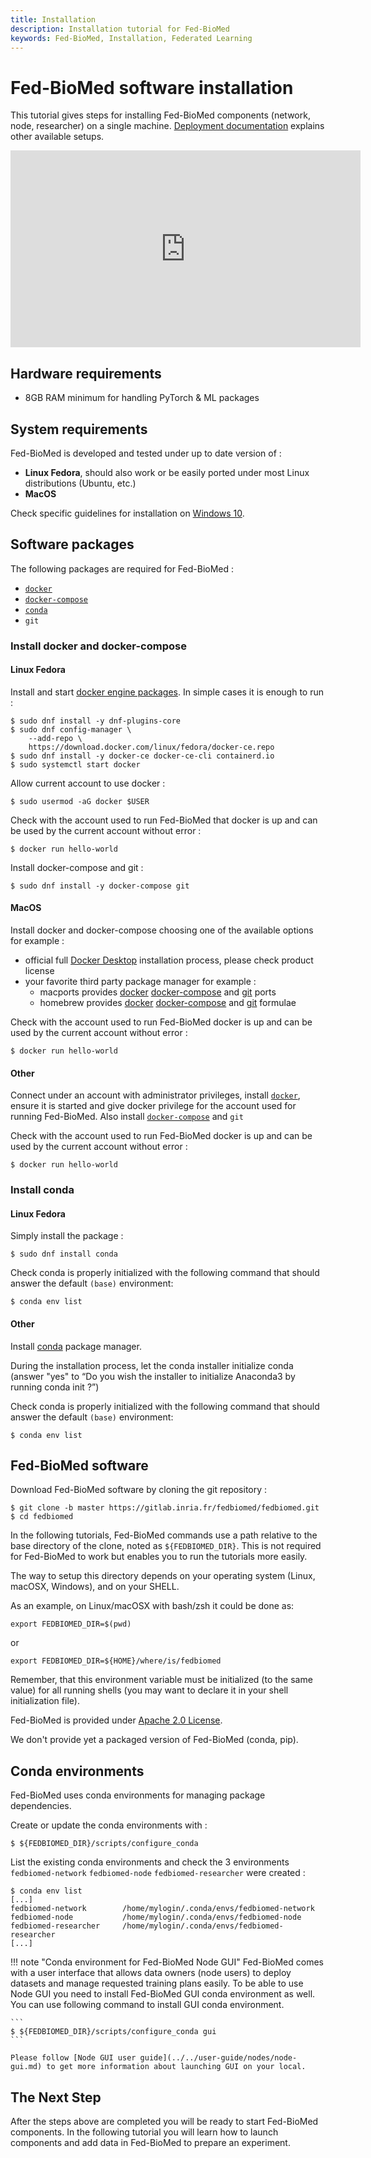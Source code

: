 ```yaml
---
title: Installation
description: Installation tutorial for Fed-BioMed
keywords: Fed-BioMed, Installation, Federated Learning
---
```


# Fed-BioMed software installation

This tutorial gives steps for installing Fed-BioMed components (network, node, researcher) on a single machine.
[Deployment documentation](../../user-guide/deployment/deployment.md) explains other available setups.

<iframe width="560" height="315" src="https://www.youtube.com/embed/X4TSDdIqeLM" title="YouTube video player" frameborder="0" allow="accelerometer; autoplay; clipboard-write; encrypted-media; gyroscope; picture-in-picture" allowfullscreen></iframe>

## Hardware requirements

* 8GB RAM minimum for handling PyTorch & ML packages

## System requirements

Fed-BioMed is developed and tested under up to date version of :

* **Linux Fedora**, should also work or be easily ported under most Linux distributions (Ubuntu, etc.)
* **MacOS**

Check specific guidelines for installation on [Windows 10](../../user-guide/installation/windows-installation.md).


## Software packages

 The following packages are required for Fed-BioMed :

 * [`docker`](https://docs.docker.com)
 * [`docker-compose`](https://docs.docker.com/compose)
 * [`conda`](https://conda.io)
 * `git`


### Install docker and docker-compose

#### Linux Fedora

Install and start [docker engine packages](https://docs.docker.com/engine/install/fedora/). In simple cases it is enough to run :

```
$ sudo dnf install -y dnf-plugins-core
$ sudo dnf config-manager \
    --add-repo \
    https://download.docker.com/linux/fedora/docker-ce.repo
$ sudo dnf install -y docker-ce docker-ce-cli containerd.io
$ sudo systemctl start docker
```

Allow current account to use docker :

```
$ sudo usermod -aG docker $USER
```

Check with the account used to run Fed-BioMed that docker is up and can be used by the current account without error :

```
$ docker run hello-world
```

Install docker-compose and git :
```
$ sudo dnf install -y docker-compose git
```

#### MacOS

Install docker and docker-compose choosing one of the available options for example :

* official full [Docker Desktop](https://docs.docker.com/desktop/mac/install/) installation process, please check product license
* your favorite third party package manager for example :
    * macports provides [docker](https://ports.macports.org/port/docker/) [docker-compose](https://ports.macports.org/port/docker-compose/) and [git](https://ports.macports.org/port/git/) ports
    * homebrew provides [docker](https://formulae.brew.sh/formula/docker) [docker-compose](https://formulae.brew.sh/formula/docker-compose) and [git](https://formulae.brew.sh/formula/git) formulae


Check with the account used to run Fed-BioMed docker is up and can be used by the current account without error :

```
$ docker run hello-world
```

#### Other

Connect under an account with administrator privileges, install [`docker`](https://docs.docker.com/engine/install), ensure it is started and give docker privilege for the account used for running Fed-BioMed. Also install [`docker-compose`](https://docs.docker.com/compose/install/) and `git`

Check with the account used to run Fed-BioMed docker is up and can be used by the current account without error :

```
$ docker run hello-world
```


### Install conda

#### Linux Fedora

Simply install the package :

```
$ sudo dnf install conda
```

Check conda is properly initialized with the following command that should answer the default `(base)` environment:

```
$ conda env list
```

#### Other

Install [conda](https://conda.io/projects/conda/en/latest/user-guide/install/index.html) package manager.

During the installation process, let the conda installer initialize conda (answer "yes" to “Do you wish the installer to initialize Anaconda3 by running conda init ?”)

Check conda is properly initialized with the following command that should answer the default `(base)` environment:
```
$ conda env list
```

## Fed-BioMed software
<div id="install-fedbiomed-software" class="anchor">
</div>

Download Fed-BioMed software by cloning the git repository :

```
$ git clone -b master https://gitlab.inria.fr/fedbiomed/fedbiomed.git
$ cd fedbiomed
```

In the following tutorials, Fed-BioMed commands use a path relative to the base directory of the clone, noted as `${FEDBIOMED_DIR}`. This is not required for Fed-BioMed to work but enables you to run the tutorials more easily.

The way to setup this directory depends on your operating system (Linux, macOSX, Windows), and on your SHELL.

As an example, on Linux/macOSX with bash/zsh it could be done as:

```
export FEDBIOMED_DIR=$(pwd)
```

or

```
export FEDBIOMED_DIR=${HOME}/where/is/fedbiomed
```

Remember, that this environment variable must be initialized (to the same value) for all running shells (you may want to declare it in your shell initialization file).

Fed-BioMed is provided under [Apache 2.0 License](https://gitlab.inria.fr/fedbiomed/fedbiomed/-/blob/develop/LICENSE.md).

We don't provide yet a packaged version of Fed-BioMed (conda, pip).


## Conda environments

Fed-BioMed uses conda environments for managing package dependencies.

Create or update the conda environments with :

```
$ ${FEDBIOMED_DIR}/scripts/configure_conda
```

List the existing conda environments and check the 3 environments `fedbiomed-network` `fedbiomed-node` `fedbiomed-researcher` were created :

```
$ conda env list
[...]
fedbiomed-network        /home/mylogin/.conda/envs/fedbiomed-network
fedbiomed-node           /home/mylogin/.conda/envs/fedbiomed-node
fedbiomed-researcher     /home/mylogin/.conda/envs/fedbiomed-researcher
[...]
```

!!! note "Conda environment for Fed-BioMed Node GUI"
    Fed-BioMed comes with a user interface that allows data owners (node users) to deploy datasets and manage requested 
    training plans easily. To be able to use Node GUI you need to install Fed-BioMed GUI conda environment as well. 
    You can use following command to install GUI conda environment.
    
    ```
    $ ${FEDBIOMED_DIR}/scripts/configure_conda gui
    ```

    Please follow [Node GUI user guide](../../user-guide/nodes/node-gui.md) to get more information about launching GUI on your local.

## The Next Step

After the steps above are completed you will be ready to start Fed-BioMed components. In the following tutorial you will learn how to launch components and add data in Fed-BioMed to prepare an experiment.
